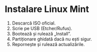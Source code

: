 # Instalare Linux Mint
1. Descarcă ISO oficial.
2. Scrie pe USB (Etcher/Rufus).
3. Bootează și rulează „Install”.
4. Partiționare ghidată dacă nu ești sigur.
5. Repornește și rulează actualizările.
